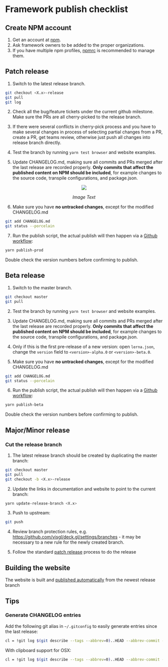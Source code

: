 # Framework publish checklist


## Create NPM account

1. Get an account at [npm](https://npmjs.com).
2. Ask framework owners to be added to the proper organizations.
3. If you have multiple npm profiles, [npmrc](https://www.npmjs.com/package/npmrc) is recommended to manage them.


## Patch release

1. Switch to the latest release branch.
  ```bash
  git checkout <X.x>-release
  git pull
  git log
  ```
2. Check all the bug/feature tickets under the current github milestone. Make sure the PRs are all cherry-picked to the release branch.

3. If there were several conflicts in cherry-pick process and you have to make several changes in process of selecting partial changes from a PR, create a PR, get teams review, otherwise just push all changes into release branch directly.

4. Test the branch by running `yarn test browser` and website examples.

5. Update CHANGELOG.md, making sure all commits and PRs merged after the last release are recorded properly. **Only commits that affect the published content on NPM should be included**, for example changes to the source code, transpile configurations, and package.json.
<div align="center">
  <div>
    <img src="https://raw.github.com/visgl/deck.gl-data/master/images/dev-docs/publish-guideline/image4.png" />
    <p><i>Image Text</i></p>
  </div>
</div>

6. Make sure you have **no untracked changes**, except for the modified CHANGELOG.md
  ```bash
  git add CHANGELOG.md
  git status --porcelain
  ```
  
7. Run the publish script, the actual publish will then happen via a [Github workflow](https://github.com/visgl/deck.gl/blob/master/.github/workflows/release.yml):
  ```bash
  yarn publish-prod
  ```
  Double check the version numbers before confirming to publish.


## Beta release

1. Switch to the master branch.
  ```bash
  git checkout master
  git pull
  ```

2. Test the branch by running `yarn test browser` and website examples.

3. Update CHANGELOG.md, making sure all commits and PRs merged after the last release are recorded properly. **Only commits that affect the published content on NPM should be included**, for example changes to the source code, transpile configurations, and package.json.

4. Only if this is the first pre-release of a new version: open `lerna.json`, change the `version` field to `<version>-alpha.0` or `<version>-beta.0`.

5. Make sure you have **no untracked changes**, except for the modified CHANGELOG.md
  ```bash
  git add CHANGELOG.md
  git status --porcelain
  ```
  
6. Run the publish script, the actual publish will then happen via a [Github workflow](https://github.com/visgl/deck.gl/blob/master/.github/workflows/release.yml):
  ```bash
  yarn publish-beta
  ```
  Double check the version numbers before confirming to publish.


## Major/Minor release

### Cut the release branch

1. The latest release branch should be created by duplicating the master branch:
  ```bash
  git checkout master
  git pull
  git checkout -b <X.x>-release
  ```
2. Update the links in documentation and website to point to the current branch:
  ```bash
  yarn update-release-branch <X.x>
  ```
3. Push to upstream:
  ```bash
  git push
  ```

4. Review branch protection rules, e.g. https://github.com/visgl/deck.gl/settings/branches - it may be necessary to a new rule for the newly created branch.

5. Follow the standard [patch release](./publish-checklist.md#patch-release) process to do the release

## Building the website

The website is built and [published automatically](https://github.com/visgl/deck.gl/blob/master/.github/workflows/website.yml) from the newest release branch

## Tips

### Generate CHANGELOG entries

Add the following git alias in `~/.gitconfig` to easily generate entries since the last release:
```bash
cl = !git log $(git describe --tags --abbrev=0)..HEAD --abbrev-commit --pretty=format:'- %s'
```

With clipboard support for OSX:

```bash
cl = !git log $(git describe --tags --abbrev=0)..HEAD --abbrev-commit --pretty=format:'- %s'| pbcopy && git log $(git describe --tags --abbrev=0)..HEAD --abbrev-commit --pretty=format:'- %s'
```
